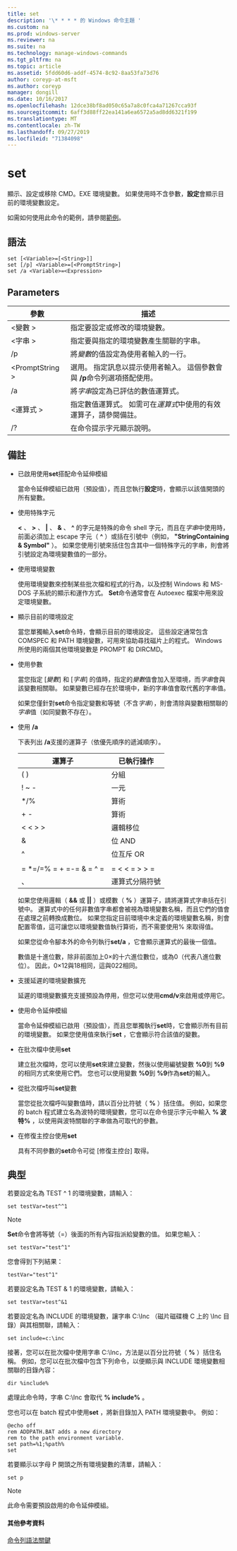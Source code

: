 ```yaml
---
title: set
description: '\* * * * 的 Windows 命令主題 '
ms.custom: na
ms.prod: windows-server
ms.reviewer: na
ms.suite: na
ms.technology: manage-windows-commands
ms.tgt_pltfrm: na
ms.topic: article
ms.assetid: 5fdd60d6-addf-4574-8c92-8aa53fa73d76
author: coreyp-at-msft
ms.author: coreyp
manager: dongill
ms.date: 10/16/2017
ms.openlocfilehash: 12dce38bf8ad050c65a7a8c0fca4a71267cca93f
ms.sourcegitcommit: 6aff3d88ff22ea141a6ea6572a5ad8dd6321f199
ms.translationtype: MT
ms.contentlocale: zh-TW
ms.lasthandoff: 09/27/2019
ms.locfileid: "71384098"
---
```

# <a name="set"></a>set



顯示、設定或移除 CMD。EXE 環境變數。 如果使用時不含參數，**設定**會顯示目前的環境變數設定。

如需如何使用此命令的範例，請參閱[範例](#BKMK_examples)。

## <a name="syntax"></a>語法

```
set [<Variable>=[<String>]]
set [/p] <Variable>=[<PromptString>]
set /a <Variable>=<Expression>
```

## <a name="parameters"></a>Parameters

|參數|描述|
|---------|-----------|
|\<變數 >|指定要設定或修改的環境變數。|
|\<字串 >|指定要與指定的環境變數產生關聯的字串。|
|/p|將*變數*的值設定為使用者輸入的一行。|
|\<PromptString >|選用。 指定訊息以提示使用者輸入。 這個參數會與 **/p**命令列選項搭配使用。|
|/a|將*字串*設定為已評估的數值運算式。|
|\<運算式 >|指定數值運算式。 如需可在*運算式*中使用的有效運算子，請參閱備註。|
|/?|在命令提示字元顯示說明。|

## <a name="remarks"></a>備註

- 已啟用使用**set**搭配命令延伸模組

  當命令延伸模組已啟用（預設值），而且您執行**設定**時，會顯示以該值開頭的所有變數。
- 使用特殊字元

  **<** 、 **>** 、 **|** 、 **&** 、 **^** 的字元是特殊的命令 shell 字元，而且在*字串*中使用時，前面必須加上 escape 字元（ **^** ）或括在引號中（例如， **"StringContaining & Symbol"** ）。 如果您使用引號來括住包含其中一個特殊字元的字串，則會將引號設定為環境變數值的一部分。
- 使用環境變數

  使用環境變數來控制某些批次檔和程式的行為，以及控制 Windows 和 MS-DOS 子系統的顯示和運作方式。 **Set**命令通常會在 Autoexec 檔案中用來設定環境變數。
- 顯示目前的環境設定

  當您單獨輸入**set**命令時，會顯示目前的環境設定。 這些設定通常包含 COMSPEC 和 PATH 環境變數，可用來協助尋找磁片上的程式。 Windows 所使用的兩個其他環境變數是 PROMPT 和 DIRCMD。
- 使用參數

  當您指定 [*變數*] 和 [*字串*] 的值時，指定的*變數*值會加入至環境，而*字串*會與該變數相關聯。 如果變數已經存在於環境中，新的字串值會取代舊的字串值。

  如果您僅針對**set**命令指定變數和等號（不含*字串*），則會清除與變數相關聯的*字串*值（如同變數不存在）。
- 使用 **/a**

  下表列出 **/a**支援的運算子（依優先順序的遞減順序）。  

  |        運算子         | 已執行操作  |
  |-------------------------|----------------------|
  |           ( )           |       分組       |
  |          ! ~ -          |        一元         |
  |         \*/%          |      算術      |
  |           + -           |      算術      |
  |          < < > >          |    邏輯移位     |
  |            &            |     位 AND      |
  |            ^            | 位互斥 OR |
  |                         |                      |
  | = \*=/=% = + =-= & = ^ = |      = < < = > > =       |
  |            、            | 運算式分隔符號 |

  如果您使用邏輯（ **&&** 或 **||** ）或模數（ **%** ）運算子，請將運算式字串括在引號中。 運算式中的任何非數值字串都會被視為環境變數名稱，而且它們的值會在處理之前轉換成數位。 如果您指定目前環境中未定義的環境變數名稱，則會配置零值，這可讓您以環境變數值執行算術，而不需要使用% 來取得值。

  如果您從命令腳本外的命令列執行**set/a** ，它會顯示運算式的最後一個值。

  數值是十進位數，除非前面加上0×的十六進位數位，或為0（代表八進位數位）。 因此，0×12與18相同，這與022相同。
- 支援延遲的環境變數擴充

  延遲的環境變數擴充支援預設為停用，但您可以使用**cmd/v**來啟用或停用它。
- 使用命令延伸模組

  當命令延伸模組已啟用（預設值），而且您單獨執行**set**時，它會顯示所有目前的環境變數。 如果您使用值來執行**set** ，它會顯示符合該值的變數。
- 在批次檔中使用**set**

  建立批次檔時，您可以使用**set**來建立變數，然後以使用編號變數 **%0**到 **%9**的相同方式來使用它們。 您也可以使用變數 **%0**到 **%9**作為**set**的輸入。
- 從批次檔呼叫**set**變數

  當您從批次檔呼叫變數值時，請以百分比符號（ **%** ）括住值。 例如，如果您的 batch 程式建立名為波特的環境變數，您可以在命令提示字元中輸入 **% 波特%** ，以使用與波特關聯的字串做為可取代的參數。
- 在修復主控台使用**set**

  具有不同參數的**set**命令可從 [修復主控台] 取得。

## <a name="BKMK_examples"></a>典型

若要設定名為 TEST ^ 1 的環境變數，請輸入：
```
set testVar=test^^1
```

> [!NOTE]
> **Set**命令會將等號（=）後面的所有內容指派給變數的值。 如果您輸入：
> ```
> set testVar="test^1"
> ```
> 您會得到下列結果：
> ```
> testVar="test^1"
> ```
> 若要設定名為 TEST & 1 的環境變數，請輸入：
> ```
> set testVar=test^&1
> ```
> 若要設定名為 INCLUDE 的環境變數，讓字串 C:\Inc （磁片磁碟機 C 上的 \Inc 目錄）與其相關聯，請輸入：
> ```
> set include=c:\inc
> ```
> 接著，您可以在批次檔中使用字串 C:\Inc，方法是以百分比符號（ **%** ）括住名稱。 例如，您可以在批次檔中包含下列命令，以便顯示與 INCLUDE 環境變數相關聯的目錄內容：
> ```
> dir %include%
> ```
> 處理此命令時，字串 C:\Inc 會取代 **% include%** 。

您也可以在 batch 程式中使用**set** ，將新目錄加入 PATH 環境變數中。 例如：
```
@echo off
rem ADDPATH.BAT adds a new directory
rem to the path environment variable.
set path=%1;%path%
set
```
若要顯示以字母 P 開頭之所有環境變數的清單，請輸入：
```
set p 
```

> [!NOTE]
> 此命令需要預設啟用的命令延伸模組。

#### <a name="additional-references"></a>其他參考資料

[命令列語法關鍵](command-line-syntax-key.md)